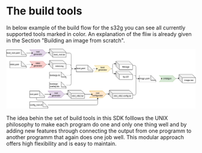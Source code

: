 # The build tools

In below example of the build flow for the s32g you can see all currently supported tools marked in color. An explanation of the fliw is already given in the Section "Building an image from scratch".

![BuildTools](../assets/S32G2_fulltools.png)

The idea behin the set of build tools in this SDK folllows the UNIX philosophy to make each program do one and only one thing well and  by adding new features through connecting the output from one programm to another programm that again does one job well. This modular approach offers high flexibility and is easy to maintain.
